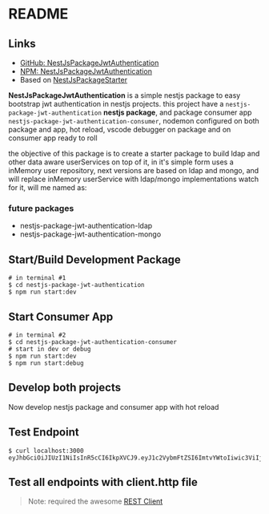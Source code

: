 # README

## Links

- [GitHub: NestJsPackageJwtAuthentication](https://github.com/koakh/NestJsPackageJwtAuthentication)
- [NPM: NestJsPackageJwtAuthentication](https://www.npmjs.com/package/@koakh/nestjs-package-jwt-authentication)
- Based on [NestJsPackageStarter](https://github.com/koakh/NestJsPackageStarter)

**NestJsPackageJwtAuthentication** is a simple nestjs package to easy bootstrap jwt authentication in nestjs projects.
this project have a `nestjs-package-jwt-authentication` **nestjs package**, and package consumer app `nestjs-package-jwt-authentication-consumer`, nodemon configured on both package and app, hot reload, vscode debugger on package and on consumer app ready to roll

the objective of this package is to create a starter package to build ldap and other data aware userServices on top of it, 
in it's simple form uses a inMemory user repository, next versions are based on ldap and mongo, and will replace inMemory userService with ldap/mongo implementations
watch for it, will me named as:

### future packages

- nestjs-package-jwt-authentication-ldap
- nestjs-package-jwt-authentication-mongo

## Start/Build Development Package

```shell
# in terminal #1
$ cd nestjs-package-jwt-authentication
$ npm run start:dev
```

## Start Consumer App

```shell
# in terminal #2
$ cd nestjs-package-jwt-authentication-consumer
# start in dev or debug
$ npm run start:dev
$ npm run start:debug
```

## Develop both projects

Now develop nestjs package and consumer app with hot reload

## Test Endpoint

```shell
$ curl localhost:3000
eyJhbGciOiJIUzI1NiIsInR5cCI6IkpXVCJ9.eyJ1c2VybmFtZSI6ImtvYWtoIiwic3ViIjoyOCwiaWF0IjoxNjAxOTc2Nzk2LCJleHAiOjE2MDE5NzY4NTZ9.1Em2ZMayqtDC2DQ0_osMjzrgsIhcXDyNtncP7GeZzg8
```

## Test all endpoints with client.http file

> Note: required the awesome [REST Client](https://marketplace.visualstudio.com/items?itemName=humao.rest-client)
